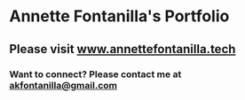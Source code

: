 # Annette Fontanilla's Portfolio
## Please visit www.annettefontanilla.tech
### Want to connect? Please contact me at akfontanilla@gmail.com
